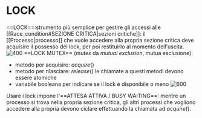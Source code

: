 # LOCK
==LOCK==:strumento più semplice per gestire gli accessi alle [[Race_condition#SEZIONE CRITICA|sezioni critiche]]: il [[Processo|processo]] che vuole accedere alla propria sezione critica deve acquisire il possesso del lock, per poi restituirlo al momento dell'uscita.
![400](lock.png)
==LOCK MUTEX== (_mutex_ da _mutual exclusion_, mutua esclusione):
- metodo per acquisire: $acquire()$
- metodo per rilasciare: $release()$
	le chiamate a questi metodi devono essere atomiche
- variabile booleana per indicare se il lock è disponibile o meno
![600](lock2.png)

Usare i lock impone l'==ATTESA ATTIVA / BUSY WAITING==: mentre un processo si trova nella propria sezione critica, gli altri processi che vogliono accedere alla propria devono ciclare effettuando la chiamata ad $acquire()$.